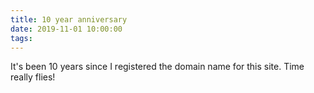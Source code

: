 ```yaml
---
title: 10 year anniversary
date: 2019-11-01 10:00:00
tags:
---
```


It's been 10 years since I registered the domain name for this site. Time really flies!
